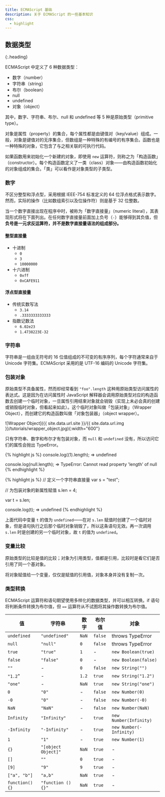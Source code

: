```yaml
---
title: ECMAScript 基础
description: 关于 ECMAScript 的一些基本知识
css:
  - highlight
---
```


## 数据类型
{:.heading}

ECMAScript 中定义了 6 种数据类型：

- 数字（number）
- 字符串（string）
- 布尔（boolean）
- null
- undefined
- 对象（object）

其中，数字、字符串、布尔、null 和 undefined 等 5 种是原始类型（primitive type）。

对象是属性（property）的集合，每个属性都是由键值对（key/value）组成。一般，对象是键值对的无序集合，但数组是一种特殊的有编号的有序集合。函数也是一种特殊的对象，它包含了与之相关联的可执行代码。

如果函数用来初始化一个新建的对象，即使用 `new` 运算符，则称之为「构造函数」（constructor）。每个构造函数定义了一类（class）对象——由构造函数初始化的对象组成的集合。「类」可以看作是对象类型的子类型。

### 数字

不区分整型和浮点型，采用根据 IEEE-754 标准定义的 64 位浮点格式表示数字。然而，实际的操作（比如数组索引以及位操作符）则是基于 32 位整数。

当一个数字直接出现在程序中时，被称为「数字直接量」（numeric literal），其表现形式将在下面列出。在任何数字直接量前面加上负号（`-`）能够得到其负值，但**负号是一元求反运算符，并不是数字直接量语法的组成部分。**

#### 整型直接量

- 十进制
  - `0`
  - `3`
  - `10000000`
- 十六进制
  - `0xff`
  - `0xCAFE911`

#### 浮点型直接量

- 传统实数写法
  - `3.14`
  - `.3333333333333`
- 指数记数法
  - `6.02e23`
  - `1.4738223E-32`

### 字符串

字符串是一组由无符号的 16 位值组成的不可变的有序序列，每个字符通常来自于 Unicode 字符集。ECMAScript 采用的是 UTF-16 编码的 Unicode 字符集。

### 包装对象

原始类型不具备属性，然而却经常看到 `"foo".length` 这种用原始类型访问属性的表达式。这是因为在访问属性时 JavaScript 解释器会调用原始类型对应的构造函数去创建一个临时对象，一旦属性引用结束对象就会销毁（实现上未必会真的创建或销毁临时对象，但看起来如此）。这个临时对象叫做「包装对象」（Wrapper Object），而创建它的构造函数叫做「对象包装器」（object wrapper）。

![Wrapper Object]({{ site.data.url.site }}/{{ site.data.url.img }}/tutorials/wrapper_object.jpg){:width="600"}

只有字符串、数字和布尔才有包装对象，而 `null` 和 `undefined` 没有，所以访问它们的属性会抛出 TypeError。

{% highlight js %}
console.log((1).length);
=> undefined

console.log(null.length);
=> TypeError: Cannot read property 'length' of null
{% endhighlight %}

{% highlight js %}
// 定义一个字符串直接量
var s = "test";

// 为包装对象的新属性赋值
s.len = 4;

var t = s.len;

console.log(t);
=> undefined
{% endhighlight %}

上面代码中变量 `t` 的值为 `undefined`——在对 `s.len` 赋值时创建了一个临时对象，但是语句执行之后那个临时对象销毁了，所以这条语句无效。再一次调用 `s.len` 时是创建的另一个临时对象，故 `t` 的值为 `undefined`。

### 变量比较

原始类型的比较是值的比较；对象为引用类型，值都是引用，比较时是看它们是否引用了同一个基对象。

将对象赋值给一个变量，仅仅是赋值的引用值，对象本身并没有复制一次。

### 类型转换

ECMAScript 运算符和语句期望使用多样化的数据类型，并可以相互转换。if 语句将判断条件转换为布尔值，但 `==` 运算符从不试图将其操作数转换为布尔值。

值 | 字符串 | 数字 | 布尔值 | 对象
---|--------|------|--------|-----
`undefined` | `"undefined"` | `NaN` | `false` | throws TypeError
`null` | `"null"` | `0` | `false` | throws TypeError
`true` | `"true"` | `1` | - | `new Boolean(true)`
`false` | `"false"` | `0` | - | `new Boolean(false)`
`""` | - | `0` | `false` | `new String("")`
`"1.2`" | - | `1.2` | `true` | `new String("1.2")`
`"one"` | - | `NaN` | `true` | `new String("one")`
`0` | `"0"` | - | `false` | `new Number(0)`
`-0` | `"0"` | - | `false` | `new Number(-0)`
`NaN` | `"NaN"` | - | `false` | `new Number(NaN)`
`Infinity` | `"Infinity"` | - | `true` | `new Number(Infinity)`
`-Infinity` | `"-Infinity"` | - | `true` | `new Number(-Infinity)`
`1` | `"1"` | - | `true` | `new Number(1)`
`{}` | `"[object Object]"` | `NaN` | `true` | -
`[]` | `""` | `0` | `true` | -
`[9]` | `"9"` | `9` | `true` | -
`["a", "b"]` | `"a,b"` | `NaN` | `true` | -
`function() {}` | `"function () {}"` | `NaN` | `true` | -
